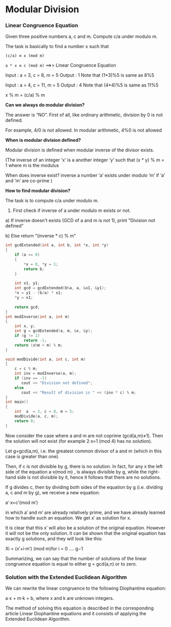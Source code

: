 # Modular Division

### Linear Congruence Equation


Given three positive numbers a, c and m. Compute c/a under modulo m.
  
The task is basically to find a number x such that 

`(c/a) ≡ x (mod m)`
 
 `a * x ≡ c (mod m)` ==>> Linear Congruence Equation


Input  : a  = 3, c = 8, m = 5
Output : 1
Note that (1*3)%5 is same as 8%5

Input  : a  = 4, c = 11, m = 5
Output : 4
Note that (4*4)%5 is same as 11%5

    
 x % m = (c/a) % m
    
**Can we always do modular division?**

The answer is “NO”. First of all, like ordinary arithmetic, division by 0 is not defined.
  
For example, 4/0 is not allowed. In modular arithmetic, 4%0 is not allowed

**When is modular division defined?**

Modular division is defined when modular inverse of the divisor exists.
  
(The inverse of an integer ‘x’ is a another integer ‘y’ such that (x * y) % m = 1 where m is the modulus

When does inverse exist? inverse a number ‘a’ exists under modulo ‘m’ if ‘a’ and ‘m’ are co-prime )

**How to find modular division?**

The task is to compute c/a under modulo m.
  
1) First check if inverse of a under modulo m exists or not. 
   
a) If inverse doesn't exists (GCD of a and m is not 1), print "Division not defined"

b) Else return  "(inverse * c) % m" 

```cpp
int gcdExtended(int a, int b, int *x, int *y) 
{ 
    if (a == 0) 
    { 
        *x = 0, *y = 1; 
        return b; 
    } 
  
    int x1, y1; 
    int gcd = gcdExtended(b%a, a, &x1, &y1); 
    *x = y1 - (b/a) * x1; 
    *y = x1; 
  
    return gcd; 
} 
int modInverse(int a, int m) 
{ 
    int x, y; 
    int g = gcdExtended(a, m, &x, &y); 
    if (g != 1) 
        return -1; 
    return (x%m + m) % m; 
} 

void modDivide(int a, int c, int m) 
{ 
    c = c % m; 
    int inv = modInverse(a, m); 
    if (inv == -1) 
       cout << "Division not defined"; 
    else
       cout << "Result of division is " << (inv * c) % m; 
} 
int main() 
{ 
    int  a  = 3, c = 8, m = 5; 
    modDivide(a, c, m); 
    return 0; 
} 
```
Now consider the case where a and m are not coprime (gcd(a,m)≠1). Then the solution will not exist (for example 2⋅x=1 (mod 4) has no solution).

Let g=gcd(a,m), i.e. the greatest common divisor of a and m (which in this case is greater than one).

Then, if c is not divisible by g, there is no solution. In fact, for any x the left side of the equation a⋅x(mod m) , is always divisible by g, while the right-hand side is not divisible by it, hence it follows that there are no solutions.

If g divides c, then by dividing both sides of the equation by g (i.e. dividing a, c and m by g), we receive a new equation:

a′⋅x=c′(mod m′)

in which a′ and m′ are already relatively prime, and we have already learned how to handle such an equation. We get x′ as solution for x.

It is clear that this x′ will also be a solution of the original equation. However it will not be the only solution. It can be shown that the original equation has exactly g solutions, and they will look like this:

Xi = (x′+i⋅m′) (mod m)for i = 0 .... g−1

Summarizing, we can say that the number of solutions of the linear congruence equation is equal to either g = gcd(a,n) or to zero.

### Solution with the Extended Euclidean Algorithm

We can rewrite the linear congruence to the following Diophantine equation:

a⋅x + m⋅k = b, where x and k are unknown integers.

The method of solving this equation is described in the corresponding article Linear Diophantine equations and it consists of applying the Extended Euclidean Algorithm.
